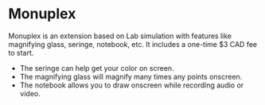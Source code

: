# Monuplex
Monuplex is an extension based on Lab simulation with features like magnifying glass, seringe, notebook, etc. It includes a one-time $3 CAD fee to start.  
- The seringe can help get your color on screen.
- The magnifying glass will magnify many times any points onscreen.
- The notebook allows you to draw onscreen while recording audio or video.
